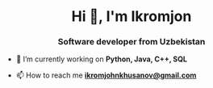 <h1 align="center">Hi 👋, I'm Ikromjon</h1>
<h3 align="center">Software developer from Uzbekistan</h3>

- 🔭 I’m currently working on **Python, Java, C++, SQL**

- 📫 How to reach me **ikromjohnkhusanov@gmail.com**
